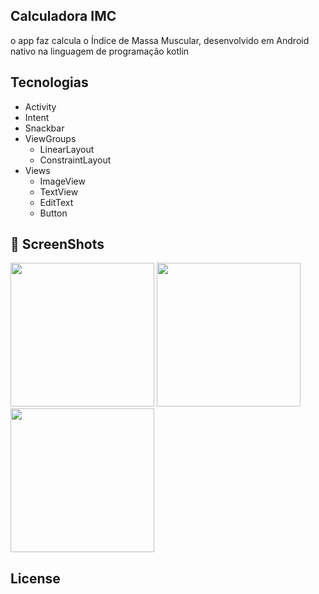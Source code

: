 ## Calculadora IMC
o app faz calcula o Índice de Massa Muscular, desenvolvido em Android nativo na linguagem de programação kotlin


## Tecnologias
- Activity
- Intent
- Snackbar
- ViewGroups
  - LinearLayout
  - ConstraintLayout 
- Views
  - ImageView
  - TextView
  - EditText
  - Button


## 📸 ScreenShots
<img src="https://github.com/maumauriciog/calculadoraIMCv2/assets/35936879/e7571f4d-6d67-4c80-94cd-3e1f69dd494d" width=230/> <img src="https://github.com/maumauriciog/calculadoraIMCv2/assets/35936879/55bda97f-a42f-4720-98eb-e21b13177424" width=230/> <img src="https://github.com/maumauriciog/calculadoraIMCv2/assets/35936879/cfb071ae-aed6-4977-82dc-dddbb0ef938f" width=230/>


## License
